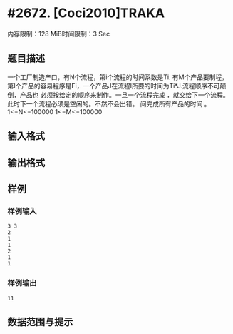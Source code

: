 # #2672. [Coci2010]TRAKA 

内存限制：128 MiB时间限制：3 Sec

## 题目描述

一个工厂制造产口，有N个流程，第i个流程的时间系数是Ti.
有M个产品要制程，第I个产品的容易程序是Fi，一个产品J在流程I所要的时间为Ti*J.流程顺序不可颠倒，产品也
必须按给定的顺序来制作。一旦一个流程完成 ，就交给下一个流程。此时下一个流程必须是空闲的。不然不会出错。
问完成所有产品的时间 。
1<=N<=100000 1<=M<=100000

## 输入格式

## 输出格式

## 样例

### 样例输入

    
    3 3 
    2 
    1 
    1 
    2 
    1 
    1 
    

### 样例输出

    
    11
    

## 数据范围与提示
